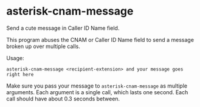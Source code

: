 # asterisk-cnam-message
Send a cute message in Caller ID Name field.

This program abuses the CNAM or Caller ID Name field to send a message broken up over multiple calls.

Usage:

`asterisk-cnam-message <recipient-extension> and your message goes right here`

Make sure you pass your message to `asterisk-cnam-message` as multiple arguments. Each argument is a single call, which lasts one second. Each call should have about 0.3 seconds between.
